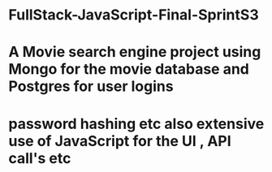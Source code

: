 # FullStack-JavaScript-Final-SprintS3
# A Movie search engine project using Mongo for the movie database and Postgres for user logins
# password hashing etc also extensive use of JavaScript for the UI , API call's etc
